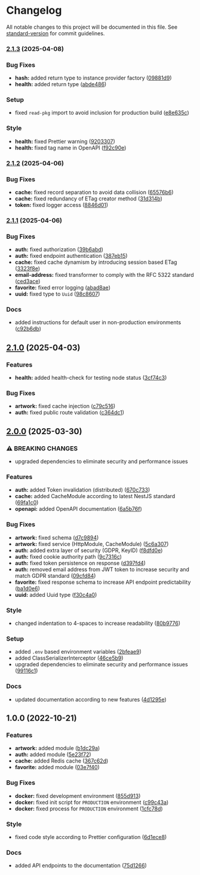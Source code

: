 # Changelog

All notable changes to this project will be documented in this file. See [standard-version](https://github.com/conventional-changelog/standard-version) for commit guidelines.

### [2.1.3](https://github.com/enteocode/artic/compare/v2.1.2...v2.1.3) (2025-04-08)


### Bug Fixes

* **hash:** added return type to instance provider factory ([09881d9](https://github.com/enteocode/artic/commit/09881d9eb8333ea504b8f4baafa2d14a8b15b54d))
* **health:** added return type ([abde486](https://github.com/enteocode/artic/commit/abde4860507fb224ebcaa28439180f9fc002b73b))


### Setup

* fixed `read-pkg` import to avoid inclusion for production build ([e8e635c](https://github.com/enteocode/artic/commit/e8e635c0ca38152f6ab2743aefcb1d2da399236b))


### Style

* **health:** fixed Prettier warning ([9203307](https://github.com/enteocode/artic/commit/9203307a1293346e476211a12695c5920a4d1c75))
* **health:** fixed tag name in OpenAPI ([f92c90e](https://github.com/enteocode/artic/commit/f92c90e10b8b994b28ff562ef9905cb6fe08d5ea))

### [2.1.2](https://github.com/enteocode/artic/compare/v2.1.1...v2.1.2) (2025-04-06)


### Bug Fixes

* **cache:** fixed record separation to avoid data collision ([65576b6](https://github.com/enteocode/artic/commit/65576b6e2d7032a0407c1eeef5ce2a31b8b66e2a))
* **cache:** fixed redundancy of ETag creator method ([31d314b](https://github.com/enteocode/artic/commit/31d314b7d100281837bc34eee07af51e6bd8ead4))
* **token:** fixed logger access ([8846d01](https://github.com/enteocode/artic/commit/8846d01ddcb1440e09dad09c1b76410c7e745609))

### [2.1.1](https://github.com/enteocode/artic/compare/v2.1.0...v2.1.1) (2025-04-06)


### Bug Fixes

* **auth:** fixed authorization ([39b6abd](https://github.com/enteocode/artic/commit/39b6abd672b8b6de87e7eb880f911c970f48c93b))
* **auth:** fixed endpoint authentication ([387eb15](https://github.com/enteocode/artic/commit/387eb15645827a383fa8141b992adccc45cd500e))
* **cache:** fixed cache dynamism by introducing session based ETag ([3323f8e](https://github.com/enteocode/artic/commit/3323f8e4ff1a7ec885e920c3dafca3ae8ee45b90))
* **email-address:** fixed transformer to comply with the RFC 5322 standard ([ced3ace](https://github.com/enteocode/artic/commit/ced3acedbfe425cb0681a3d775da8ea99c31b450))
* **favorite:** fixed error logging ([abad8ae](https://github.com/enteocode/artic/commit/abad8ae83cc5a5755b12071f7d0cf474483eedba))
* **uuid:** fixed type to `Uuid` ([98c8607](https://github.com/enteocode/artic/commit/98c8607680a3781f6e1f3458c8e2a2899ef73353))


### Docs

* added instructions for default user in non-production environments ([c92b6db](https://github.com/enteocode/artic/commit/c92b6db3bc3c477a1fcb63a9f23b250f7f2caf18))

## [2.1.0](https://github.com/enteocode/artic/compare/v2.0.0...v2.1.0) (2025-04-03)


### Features

* **health:** added health-check for testing node status ([3cf74c3](https://github.com/enteocode/artic/commit/3cf74c3638306238418c90c4e958da6429783573))


### Bug Fixes

* **artwork:** fixed cache injection ([c79c516](https://github.com/enteocode/artic/commit/c79c5166179e007c000a4fd9611dbeb9dc9a6832))
* **auth:** fixed public route validation ([c364dc1](https://github.com/enteocode/artic/commit/c364dc12057027ae7843523e147aebab44546b24))

## [2.0.0](https://github.com/enteocode/icf/compare/v1.0.0...v2.0.0) (2025-03-30)


### ⚠ BREAKING CHANGES

* upgraded dependencies to eliminate security and performance issues

### Features

* **auth:** added Token invalidation (distributed) ([670c733](https://github.com/enteocode/icf/commit/670c73377d3c9318cdc2abd2503f9710dc588e91))
* **cache:** added CacheModule according to latest NestJS standard ([69fa1c0](https://github.com/enteocode/icf/commit/69fa1c0aa64132db609e140bb0926843fb6a9daa))
* **openapi:** added OpenAPI documentation ([6a5b76f](https://github.com/enteocode/icf/commit/6a5b76f7e8ec48085b12b2ddeb9a5625892948fa))


### Bug Fixes

* **artwork:** fixed schema ([d7c9894](https://github.com/enteocode/icf/commit/d7c9894d7ed384718dd937ff5ac09e8f45f9da13))
* **artwork:** fixed service (HttpModule, CacheModule) ([5c6a307](https://github.com/enteocode/icf/commit/5c6a30739c437f59e5d784c6f125859c3d33ec7f))
* **auth:** added extra layer of security (GDPR, KeyID) ([f8dfd0e](https://github.com/enteocode/icf/commit/f8dfd0e16412cdf85f6c5d2828db60d3bc7648b1))
* **auth:** fixed cookie authority path ([9c7316c](https://github.com/enteocode/icf/commit/9c7316c1500c928b724367b7e29b1de9c6432e86))
* **auth:** fixed token persistence on response ([d397fd4](https://github.com/enteocode/icf/commit/d397fd41be9fb9c6e835c34881e26209274aa213))
* **auth:** removed email address from JWT token to increase security and match GDPR standard ([09cfd84](https://github.com/enteocode/icf/commit/09cfd8417ca1a2dc37e881d5fa172a28349ea401))
* **favorite:** fixed response schema to increase API endpoint predictability ([ba1d0e6](https://github.com/enteocode/icf/commit/ba1d0e6de1994097e1659aa8e94e07a655d27c34))
* **uuid:** added Uuid type ([f30c4a0](https://github.com/enteocode/icf/commit/f30c4a05178f847b2c411636bf9c9a00283903d3))


### Style

* changed indentation to 4-spaces to increase readability ([80b9776](https://github.com/enteocode/icf/commit/80b9776372b3d9d2a4fea1310d721ca6889cfff1))


### Setup

* added `.env` based environment variables ([2bfeae9](https://github.com/enteocode/icf/commit/2bfeae902ac367c51ee160dbb753f6623ede8bfe))
* added ClassSerializerInterceptor ([46ce5b9](https://github.com/enteocode/icf/commit/46ce5b957a81cfa486c665276c3cc714c5fa9deb))
* upgraded dependencies to eliminate security and performance issues ([99116c1](https://github.com/enteocode/icf/commit/99116c18b011b20517f56543b44d26ecb239a09c))


### Docs

* updated documentation according to new features ([4d1295e](https://github.com/enteocode/icf/commit/4d1295e01843a6a46aaa94bc3a6c2f57ec240439))

## 1.0.0 (2022-10-21)


### Features

* **artwork:** added module ([b1dc29a](https://github.com/enteocode/icf/commit/b1dc29a35664db71a3808fb84e7a88b25013712b))
* **auth:** added module ([5e23f72](https://github.com/enteocode/icf/commit/5e23f72e4a8178b0297e66270d16114427c92de8))
* **cache:** added Redis cache ([367c62d](https://github.com/enteocode/icf/commit/367c62dae77a553ff1ee79cf9933fa75459fd88d))
* **favorite:** added module ([03e7f40](https://github.com/enteocode/icf/commit/03e7f400c1950975c88bb14dccf562d2a42052c9))


### Bug Fixes

* **docker:** fixed development environment ([855d913](https://github.com/enteocode/icf/commit/855d913e88caa42b088c8dc6e3c6bfc22716caa8))
* **docker:** fixed init script for `PRODUCTION` environment ([c99c43a](https://github.com/enteocode/icf/commit/c99c43a802e82952cbf96706fec652e219feaea6))
* **docker:** fixed process for `PRODUCTION` environment ([1cfc78d](https://github.com/enteocode/icf/commit/1cfc78d00d5bca8026132d4dbdd22c62cad73b20))


### Style

* fixed code style according to Prettier configuration ([6d1ece8](https://github.com/enteocode/icf/commit/6d1ece8244e655bf90a30eb0fbcaff906976a004))


### Docs

* added API endpoints to the documentation ([75d1266](https://github.com/enteocode/icf/commit/75d1266d035c3a8de7c0cdb6984067c3458a9589))
